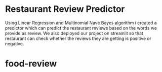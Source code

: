 # Restaurant Review Predictor

Using Linear Regression and Multinomial Nave Bayes algorithm i created a predictor which can predict the restaurant reviews based on the words we provide as review. We also deployed our project on streamlit so that restaurant can check whether the reviews they are getting is positive or negative. 
# food-review
